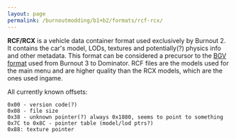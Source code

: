 ```yaml
---
layout: page
permalink: /burnoutmodding/b1+b2/formats/rcf-rcx/
---
```


**RCF/RCX** is a vehicle data container format used exclusively by Burnout 2. It contains the car's model, LODs, textures and potentially(?) physics info and other metadata. This format can be considered a precursor to the [BGV format](https://acutesyntax.github.io/wikis/burnoutmodding/takedown-era/formats/bgv) used from Burnout 3 to Dominator. RCF files are the models used for the main menu and are higher quality than the RCX models, which are the ones used ingame.

All currently known offsets:
```
0x00 - version code(?)
0x08 - file size
0x38 - unknown pointer(?) always 0x1880, seems to point to something
0x7C to 0x8C - pointer table (model/lod ptrs?)
0x88: texture pointer
```